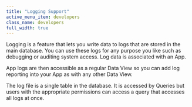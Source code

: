 ```yaml
---
title: "Logging Support"
active_menu_item: developers
class_name: developers
full_width: true
---
```



Logging is a feature that lets you write data to logs that are stored in the main database. You can use these logs for any purpose you like such as debugging or auditing system access. Log data is associated with an App.

App logs are then accessible as a regular Data View so you can add log reporting into your App as with any other Data View.

The log file is a single table in the database. It is accessed by Queries but users with the appropriate permissions can access a query that accesses all logs at once.


